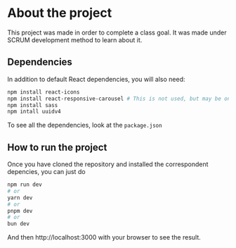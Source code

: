 # About the project

This project was made in order to complete a class goal. It was made under SCRUM development method to learn about it.

## Dependencies

In addition to default React dependencies, you will also need:

```bash
npm install react-icons
npm install react-responsive-carousel # This is not used, but may be on future
npm install sass
npm intall uuidv4
```

To see all the dependencies, look at the `package.json`

## How to run the project

Once you have cloned the repository and installed the correspondent depencies, you can just do

```bash
npm run dev
# or
yarn dev
# or
pnpm dev
# or
bun dev
```

And then http://localhost:3000 with your browser to see the result.
